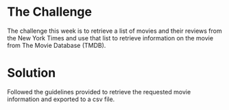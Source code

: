 # The Challenge

The challenge this week is to retrieve a list of movies and their reviews from the New York Times and use that list to retrieve information on the movie from The Movie Database (TMDB).

# Solution

Followed the guidelines provided to retrieve the requested movie information and exported to a csv file.